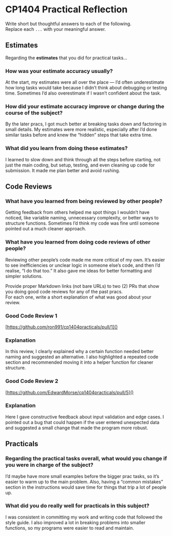 # CP1404 Practical Reflection

Write short but thoughtful answers to each of the following.  
Replace each `...` with your meaningful answer.

## Estimates

Regarding the **estimates** that you did for practical tasks...

### How was your estimate accuracy usually?

At the start, my estimates were all over the place — I’d often underestimate how long tasks would take because I didn’t think about debugging or testing time. Sometimes I’d also overestimate if I wasn’t confident about the task.

### How did your estimate accuracy improve or change during the course of the subject?

By the later pracs, I got much better at breaking tasks down and factoring in small details. My estimates were more realistic, especially after I’d done similar tasks before and knew the “hidden” steps that take extra time.

### What did you learn from doing these estimates?

I learned to slow down and think through all the steps before starting, not just the main coding, but setup, testing, and even cleaning up code for submission. It made me plan better and avoid rushing.

## Code Reviews

### What have you learned from being reviewed by other people?

Getting feedback from others helped me spot things I wouldn’t have noticed, like variable naming, unnecessary complexity, or better ways to structure functions. Sometimes I’d think my code was fine until someone pointed out a much cleaner approach.

### What have you learned from doing code reviews of other people?

Reviewing other people’s code made me more critical of my own. It’s easier to see inefficiencies or unclear logic in someone else’s code, and then I’d realise, “I do that too.” It also gave me ideas for better formatting and simpler solutions.

Provide proper Markdown links (not bare URLs) to two (2) PRs that show you doing good code reviews for any of the past
pracs.  
For each one, write a short explanation of what was good about your review.

### Good Code Review 1

[https://github.com/ron991/cp1404practicals/pull/1]()

### Explanation

In this review, I clearly explained why a certain function needed better naming and suggested an alternative. I also highlighted a repeated code section and recommended moving it into a helper function for cleaner structure.

### Good Code Review 2

[https://github.com/EdwardMorse/cp1404practicals/pull/5]()

### Explanation

Here I gave constructive feedback about input validation and edge cases. I pointed out a bug that could happen if the user entered unexpected data and suggested a small change that made the program more robust.

## Practicals

### Regarding the **practical tasks** overall, what would you change if you were in charge of the subject?

I’d maybe have more small examples before the bigger prac tasks, so it’s easier to warm up to the main problem. Also, having a “common mistakes” section in the instructions would save time for things that trip a lot of people up.

### What did you do really well for practicals in this subject?

I was consistent in committing my work and writing code that followed the style guide. I also improved a lot in breaking problems into smaller functions, so my programs were easier to read and maintain.
